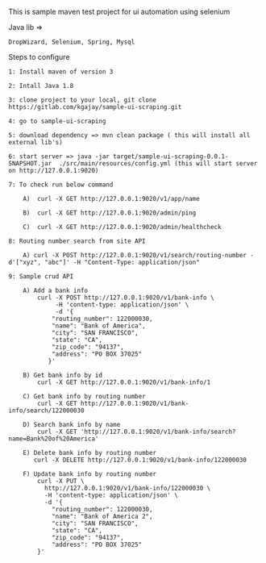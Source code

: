 This is sample maven test project for ui automation using selenium

Java lib =>
    
    DropWizard, Selenium, Spring, Mysql
    
Steps to configure

    1: Install maven of version 3
    
    2: Intall Java 1.8
    
    3: clone project to your local, git clone https://gitlab.com/kgajay/sample-ui-scraping.git
    
    4: go to sample-ui-scraping
    
    5: download dependency => mvn clean package ( this will install all external lib's)
    
    6: start server => java -jar target/sample-ui-scraping-0.0.1-SNAPSHOT.jar  ./src/main/resources/config.yml (this will start server on http://127.0.0.1:9020)
    
    7: To check run below command
        
        A)  curl -X GET http://127.0.0.1:9020/v1/app/name
        
        B)  curl -X GET http://127.0.0.1:9020/admin/ping
        
        C)  curl -X GET http://127.0.0.1:9020/admin/healthcheck    
        
    8: Routing number search from site API
        
        A) curl -X POST http://127.0.0.1:9020/v1/search/routing-number -d'["xyz", "abc"]' -H "Content-Type: application/json"
        
    9: Sample crud API 
        
        A) Add a bank info 
            curl -X POST http://127.0.0.1:9020/v1/bank-info \
                 -H 'content-type: application/json' \
                 -d '{
                "routing_number": 122000030,
                "name": "Bank of America",
                "city": "SAN FRANCISCO",
                "state": "CA",
                "zip_code": "94137",
                "address": "PO BOX 37025"
               }'
           
        B) Get bank info by id
            curl -X GET http://127.0.0.1:9020/v1/bank-info/1
        
        C) Get bank info by routing number
            curl -X GET http://127.0.0.1:9020/v1/bank-info/search/122000030
        
        D) Search bank info by name
            curl -X GET 'http://127.0.0.1:9020/v1/bank-info/search?name=Bank%20of%20America'
        
        E) Delete bank info by routing number 
           curl -X DELETE http://127.0.0.1:9020/v1/bank-info/122000030
        
        F) Update bank info by routing number 
            curl -X PUT \
              http://127.0.0.1:9020/v1/bank-info/122000030 \
              -H 'content-type: application/json' \
              -d '{
            	"routing_number": 122000030,
            	"name": "Bank of America 2",
            	"city": "SAN FRANCISCO",
            	"state": "CA",
            	"zip_code": "94137",
            	"address": "PO BOX 37025"
            }'
           
  